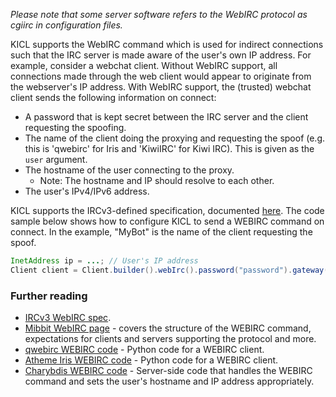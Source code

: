*Please note that some server software refers to the WebIRC protocol as cgiirc in configuration files.*

KICL supports the WebIRC command which is used for indirect connections such that the IRC server is made
aware of the user's own IP address. For example, consider a webchat client. Without WebIRC support, all
connections made through the web client would appear to originate from the webserver's IP address. With
WebIRC support, the (trusted) webchat client sends the following information on connect:

* A password that is kept secret between the IRC server and the client requesting the spoofing.
* The name of the client doing the proxying and requesting the spoof (e.g. this is 'qwebirc' for Iris and
 'KiwiIRC' for Kiwi IRC). This is given as the `user` argument.
* The hostname of the user connecting to the proxy.
  * Note: The hostname and IP should resolve to each other.
* The user's IPv4/IPv6 address.

KICL supports the IRCv3-defined specification, documented [here](https://ircv3.net/specs/extensions/webirc.html).
The code sample below shows how to configure KICL to send a WEBIRC command on connect. In the example, "MyBot" is
the name of the client requesting the spoof.

```java
InetAddress ip = ...; // User's IP address
Client client = Client.builder().webIrc().password("password").gateway("MyBot").hostname("host").ip(ip).build();
```

### Further reading

* [IRCv3 WebIRC spec](https://ircv3.net/specs/extensions/webirc.html).
* [Mibbit WebIRC page](https://wiki.mibbit.com/index.php/WebIRC) - covers the structure of the WEBIRC command,
 expectations for clients and servers supporting the protocol and more.
* [qwebirc WEBIRC code](https://bitbucket.org/qwebirc/qwebirc/src/default/qwebirc/ircclient.py) - Python code for a
  WEBIRC client.
* [Atheme Iris WEBIRC code](https://github.com/atheme-legacy/iris/blob/master/qwebirc/ircclient.py) -
Python code for a WEBIRC client.
* [Charybdis WEBIRC code](https://github.com/charybdis-ircd/charybdis/blob/release/4/extensions/m_webirc.c) - Server-side code
that handles the WEBIRC command and sets the user's hostname and IP address appropriately.
